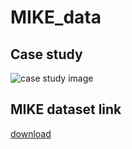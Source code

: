 # MIKE_data
## Case study
![case study image](images/case_study.jpg)
## MIKE dataset link
[download](https://www.dropbox.com/scl/fi/uq2adgnsjz91zo97ylmc7/MIKE_data.rar?rlkey=gmnfstds44w5iburkpp1l64ar&dl=0)
